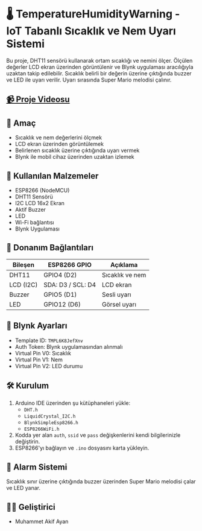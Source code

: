 # 🌡️ TemperatureHumidityWarning - IoT Tabanlı Sıcaklık ve Nem Uyarı Sistemi

Bu proje, DHT11 sensörü kullanarak ortam sıcaklığı ve nemini ölçer. Ölçülen değerler LCD ekran üzerinden görüntülenir ve Blynk uygulaması aracılığıyla uzaktan takip edilebilir. Sıcaklık belirli bir değerin üzerine çıktığında buzzer ve LED ile uyarı verilir. Uyarı sırasında Super Mario melodisi çalınır.

## [📹 Proje Videosu](https://www.youtube.com/watch?v=UFVGz6wSowM)

## 🎯 Amaç
- Sıcaklık ve nem değerlerini ölçmek
- LCD ekran üzerinden görüntülemek
- Belirlenen sıcaklık üzerine çıktığında uyarı vermek
- Blynk ile mobil cihaz üzerinden uzaktan izlemek

## 🧰 Kullanılan Malzemeler
- ESP8266 (NodeMCU)
- DHT11 Sensörü
- I2C LCD 16x2 Ekran
- Aktif Buzzer
- LED
- Wi-Fi bağlantısı
- Blynk Uygulaması

## 🔌 Donanım Bağlantıları

| Bileşen     | ESP8266 GPIO | Açıklama           |
|-------------|---------------|--------------------|
| DHT11       | GPIO4 (D2)    | Sıcaklık ve nem    |
| LCD (I2C)   | SDA: D3 / SCL: D4 | LCD ekran        |
| Buzzer      | GPIO5 (D1)    | Sesli uyarı        |
| LED         | GPIO12 (D6)   | Görsel uyarı       |

## 📱 Blynk Ayarları
- Template ID: `TMPL6K8JefXnv`
- Auth Token: Blynk uygulamasından alınmalı
- Virtual Pin V0: Sıcaklık
- Virtual Pin V1: Nem
- Virtual Pin V2: LED durumu

## 🛠️ Kurulum
1. Arduino IDE üzerinden şu kütüphaneleri yükle:
   - `DHT.h`
   - `LiquidCrystal_I2C.h`
   - `BlynkSimpleEsp8266.h`
   - `ESP8266WiFi.h`
2. Kodda yer alan `auth`, `ssid` ve `pass` değişkenlerini kendi bilgilerinizle değiştirin.
3. ESP8266'yı bağlayın ve `.ino` dosyasını karta yükleyin.

## 🎵 Alarm Sistemi
Sıcaklık sınır üzerine çıktığında buzzer üzerinden Super Mario melodisi çalar ve LED yanar.

## 👨‍💻 Geliştirici
- Muhammet Akif Ayan
